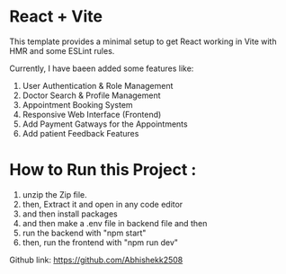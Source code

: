 # React + Vite

This template provides a minimal setup to get React working in Vite with HMR and some ESLint rules.

Currently, I have baeen added some features like:

1. User Authentication & Role Management
2. Doctor Search & Profile Management
3. Appointment Booking System
4. Responsive Web Interface (Frontend)
5. Add Payment Gatways for the Appointments
6. Add patient Feedback Features

# How to Run this Project :

1. unzip the Zip file.
2. then, Extract it and open in any code editor 
3. and then install packages 
4. and then make a .env file in backend file and then 
5. run the backend with "npm start"
6. then, run the frontend with "npm run dev"


Github link: https://github.com/Abhishekk2508



